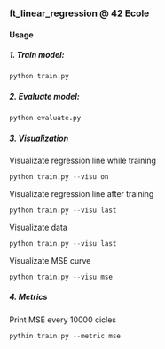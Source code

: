
### ft_linear_regression @ 42 Ecole

#### Usage

##### 1. Train model:
```python
python train.py
```
##### 2. Evaluate model:

```python
python evaluate.py
```

##### 3. Visualization

Visualizate regression line while training
```python
python train.py --visu on
```

Visualizate regression line after training

```python
python train.py --visu last
```

Visualizate data
```python
python train.py --visu last
```

Visualizate MSE curve

```python
python train.py --visu mse
```

##### 4. Metrics

Print MSE every 10000 cicles
```python
pythin train.py --metric mse
```
